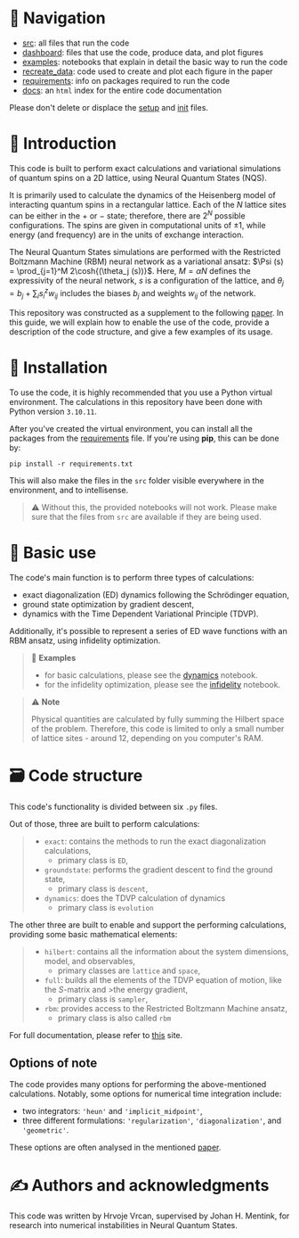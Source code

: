 # 📌 **Navigation**

- [src](src/): all files that run the code
- [dashboard](dashboard/): files that use the code, produce data, and plot figures
- [examples](dashboard/examples/): notebooks that explain in detail the basic way to run the code
- [recreate_data](dashboard/recreate_data/): code used to create and plot each figure in the paper
- [requirements](requirements.txt): info on packages required to run the code
- [docs](docs/): an `html` index for the entire code documentation

Please don't delete or displace the [setup](setup.py) and [init](src/__init__.py) files.

# 📖 **Introduction**

This code is built to perform exact calculations and variational simulations of quantum spins on a 2D lattice, using Neural Quantum States (NQS).

It is primarily used to calculate the dynamics of the Heisenberg model of interacting quantum spins in a rectangular lattice. Each of the $N$ lattice sites can be either in the $+$ or $-$ state; therefore, there are $2^N$ possible configurations. The spins are given in computational units of $\pm 1$, while energy (and frequency) are in the units of exchange interaction.

The Neural Quantum States simulations are performed with the Restricted Boltzmann Machine (RBM) neural network as a variational ansatz:
$\Psi (s) = \prod_{j=1}^M 2\cosh{(\theta_j (s))}$. Here, $M = \alpha N$ defines the expressivity of the neural network, $s$ is a configuration of the lattice, and $\theta_j = b_j + \sum_i s_i^z w_{ij}$ includes the biases $b_j$ and weights $w_{ij}$ of the network.

This repository was constructed as a supplement to the following [paper](). In this guide, we will explain how to enable the use of the code, provide a description of the code structure, and give a few examples of its usage.

# 💽 **Installation**

To use the code, it is highly recommended that you use a Python virtual environment. The calculations in this repository have been done with Python version `3.10.11`.

After you've created the virtual environment, you can install all the packages from the [requirements](requirements.txt) file. If you're using **pip**, this can be done by:
```
pip install -r requirements.txt
```

This will also make the files in the `src` folder visible everywhere in the environment, and to intellisense.

> ⚠️ Without this, the provided notebooks will not work. Please make sure that the files from `src` are available if they are being used.

# 🔨 **Basic use**

The code's main function is to perform three types of calculations:
- exact diagonalization (ED) dynamics following the Schrödinger equation,
- ground state optimization by gradient descent,
- dynamics with the Time Dependent Variational Principle (TDVP).

Additionally, it's possible to represent a series of ED wave functions with an RBM ansatz, using infidelity optimization.

> 📝 **Examples**
>- for basic calculations, please see the [dynamics](dashboard/examples/dynamics.ipynb) notebook.
>- for the infidelity optimization, please see the [infidelity](dashboard/examples/infidelity.ipynb) notebook.

>⚠️ **Note**
>
> Physical quantities are calculated by fully summing the Hilbert space of the problem. Therefore, this code is limited to only a small number of lattice sites - around $12$, depending on you computer's RAM.

# 🗃️ **Code structure**

This code's functionality is divided between six `.py` files. 

Out of those, three are built to perform calculations:
>- `exact`: contains the methods to run the exact diagonalization calculations,
>    - primary class is `ED`,
>- `groundstate`: performs the gradient descent to find the ground state,
>    - primary class is `descent`,
>- `dynamics`: does the TDVP calculation of dynamics
>    - primary class is `evolution`

The other three are built to enable and support the performing calculations, providing some basic mathematical elements:
>- `hilbert`: contains all the information about the system dimensions, model, and observables,
>    - primary classes are `lattice` and `space`,
>- `full`: builds all the elements of the TDVP equation of motion, like the $S$-matrix and >the energy gradient,
>    - primary class is `sampler`,
>- `rbm`: provides access to the Restricted Boltzmann Machine ansatz,
>    - primary class is also called `rbm`

For full documentation, please refer to [this](https://hvrcan.github.io/lattice_nqs/src.html) site.

## Options of note

The code provides many options for performing the above-mentioned calculations. Notably, some options for numerical time integration include:
- two integrators: `'heun'` and `'implicit_midpoint'`,
- three different formulations: `'regularization'`, `'diagonalization'`, and `'geometric'`.

These options are often analysed in the mentioned [paper]().

# ✍️ **Authors and acknowledgments**

This code was written by Hrvoje Vrcan, supervised by Johan H. Mentink, for research into numerical instabilities in Neural Quantum States.
